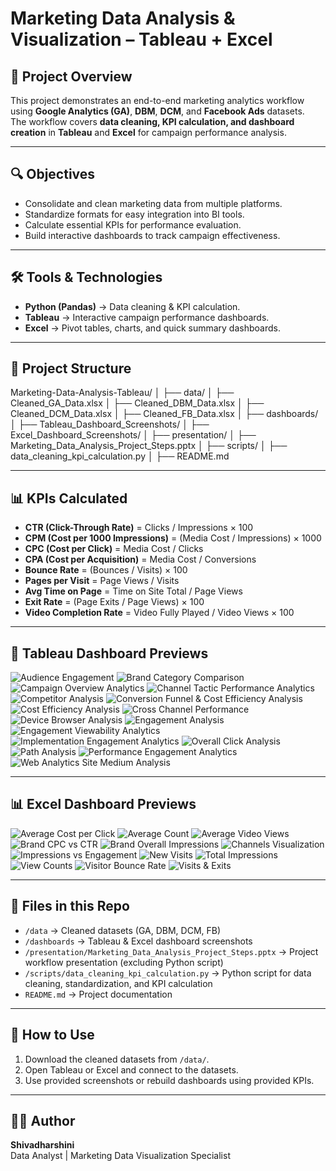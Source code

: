 # Marketing Data Analysis & Visualization – Tableau + Excel

## 📌 Project Overview
This project demonstrates an end-to-end marketing analytics workflow using **Google Analytics (GA)**, **DBM**, **DCM**, and **Facebook Ads** datasets.  
The workflow covers **data cleaning, KPI calculation, and dashboard creation** in **Tableau** and **Excel** for campaign performance analysis.

---

## 🔍 Objectives
- Consolidate and clean marketing data from multiple platforms.
- Standardize formats for easy integration into BI tools.
- Calculate essential KPIs for performance evaluation.
- Build interactive dashboards to track campaign effectiveness.

---

## 🛠 Tools & Technologies
- **Python (Pandas)** → Data cleaning & KPI calculation.
- **Tableau** → Interactive campaign performance dashboards.
- **Excel** → Pivot tables, charts, and quick summary dashboards.

---

## 📂 Project Structure
Marketing-Data-Analysis-Tableau/
│
├── data/
│ ├── Cleaned_GA_Data.xlsx
│ ├── Cleaned_DBM_Data.xlsx
│ ├── Cleaned_DCM_Data.xlsx
│ ├── Cleaned_FB_Data.xlsx
│
├── dashboards/
│ ├── Tableau_Dashboard_Screenshots/
│ ├── Excel_Dashboard_Screenshots/
│
├── presentation/
│ ├── Marketing_Data_Analysis_Project_Steps.pptx
│
├── scripts/
│ ├── data_cleaning_kpi_calculation.py
│
├── README.md

---

## 📊 KPIs Calculated
- **CTR (Click-Through Rate)** = Clicks / Impressions × 100  
- **CPM (Cost per 1000 Impressions)** = (Media Cost / Impressions) × 1000  
- **CPC (Cost per Click)** = Media Cost / Clicks  
- **CPA (Cost per Acquisition)** = Media Cost / Conversions  
- **Bounce Rate** = (Bounces / Visits) × 100  
- **Pages per Visit** = Page Views / Visits  
- **Avg Time on Page** = Time on Site Total / Page Views  
- **Exit Rate** = (Page Exits / Page Views) × 100  
- **Video Completion Rate** = Video Fully Played / Video Views × 100  

---

## 📸 Tableau Dashboard Previews

![Audience Engagement](dashboards/Tableau_Dashboard_Screenshots/audience_engagement.png)
![Brand Category Comparison](dashboards/Tableau_Dashboard_Screenshots/brand_category_comparison.png)
![Campaign Overview Analytics](dashboards/Tableau_Dashboard_Screenshots/campaign_overview_analytics.png)
![Channel Tactic Performance Analytics](dashboards/Tableau_Dashboard_Screenshots/channel_tactic_performance_analytics.png)
![Competitor Analysis](dashboards/Tableau_Dashboard_Screenshots/competitor_analysis.png)
![Conversion Funnel & Cost Efficiency Analysis](dashboards/Tableau_Dashboard_Screenshots/conversion_funnel_cost_efficiency_analysis.png)
![Cost Efficiency Analysis](dashboards/Tableau_Dashboard_Screenshots/cost_efficiency_analysis.png)
![Cross Channel Performance](dashboards/Tableau_Dashboard_Screenshots/cross_channel_performance.png)
![Device Browser Analysis](dashboards/Tableau_Dashboard_Screenshots/device_browser_analysis.png)
![Engagement Analysis](dashboards/Tableau_Dashboard_Screenshots/engagement_analysis.png)
![Engagement Viewability Analytics](dashboards/Tableau_Dashboard_Screenshots/engagement_viewability_analytics.png)
![Implementation Engagement Analytics](dashboards/Tableau_Dashboard_Screenshots/implementation_engagement_analytics.png)
![Overall Click Analysis](dashboards/Tableau_Dashboard_Screenshots/overall_click_analysis.png)
![Path Analysis](dashboards/Tableau_Dashboard_Screenshots/path_analysis.png)
![Performance Engagement Analytics](dashboards/Tableau_Dashboard_Screenshots/performance_engagement_analytics.png)
![Web Analytics Site Medium Analysis](dashboards/Tableau_Dashboard_Screenshots/web_analytics_site_medium_analysis.png)

---

## 📊 Excel Dashboard Previews

![Average Cost per Click](dashboards/Excel_Dashboard_Screenshots/average_cost_clicks.png)
![Average Count](dashboards/Excel_Dashboard_Screenshots/average_count.png)
![Average Video Views](dashboards/Excel_Dashboard_Screenshots/average_video_views.png)
![Brand CPC vs CTR](dashboards/Excel_Dashboard_Screenshots/brand_cpc_ctr.png)
![Brand Overall Impressions](dashboards/Excel_Dashboard_Screenshots/brand_overall_impressions.png)
![Channels Visualization](dashboards/Excel_Dashboard_Screenshots/channels_visualization.png)
![Impressions vs Engagement](dashboards/Excel_Dashboard_Screenshots/impressions_engagement.png)
![New Visits](dashboards/Excel_Dashboard_Screenshots/new_visits.png)
![Total Impressions](dashboards/Excel_Dashboard_Screenshots/total_impressions.png)
![View Counts](dashboards/Excel_Dashboard_Screenshots/view_counts.png)
![Visitor Bounce Rate](dashboards/Excel_Dashboard_Screenshots/visitor_bounce_rate.png)
![Visits & Exits](dashboards/Excel_Dashboard_Screenshots/visits_exits.png)

---

## 📂 Files in this Repo
- `/data` → Cleaned datasets (GA, DBM, DCM, FB)  
- `/dashboards` → Tableau & Excel dashboard screenshots  
- `/presentation/Marketing_Data_Analysis_Project_Steps.pptx` → Project workflow presentation (excluding Python script)  
- `/scripts/data_cleaning_kpi_calculation.py` → Python script for data cleaning, standardization, and KPI calculation  
- `README.md` → Project documentation  

---

## 📜 How to Use
1. Download the cleaned datasets from `/data/`.  
2. Open Tableau or Excel and connect to the datasets.  
3. Use provided screenshots or rebuild dashboards using provided KPIs.  

---

## 👩‍💻 Author
**Shivadharshini**  
Data Analyst | Marketing Data Visualization Specialist
